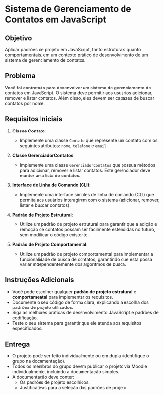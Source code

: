 # Sistema de Gerenciamento de Contatos em JavaScript

## Objetivo

Aplicar padrões de projeto em JavaScript, tanto estruturais quanto comportamentais, em um contexto prático de desenvolvimento de um sistema de gerenciamento de contatos.

## Problema

Você foi contratado para desenvolver um sistema de gerenciamento de contatos em JavaScript. O sistema deve permitir aos usuários adicionar, remover e listar contatos. Além disso, eles devem ser capazes de buscar contatos por nome.

## Requisitos Iniciais

1. **Classe Contato**: 
   - Implemente uma classe `Contato` que represente um contato com os seguintes atributos: `nome`, `telefone` e `email`.

2. **Classe GerenciadorContatos**:
   - Implemente uma classe `GerenciadorContatos` que possua métodos para adicionar, remover e listar contatos. Este gerenciador deve manter uma lista de contatos.

3. **Interface de Linha de Comando (CLI)**:
   - Implemente uma interface simples de linha de comando (CLI) que permita aos usuários interagirem com o sistema (adicionar, remover, listar e buscar contatos).

4. **Padrão de Projeto Estrutural**:
   - Utilize um padrão de projeto estrutural para garantir que a adição e remoção de contatos possam ser facilmente estendidas no futuro, sem modificar o código existente.

5. **Padrão de Projeto Comportamental**:
   - Utilize um padrão de projeto comportamental para implementar a funcionalidade de busca de contatos, garantindo que esta possa variar independentemente dos algoritmos de busca.

## Instruções Adicionais

- Você pode escolher qualquer **padrão de projeto estrutural** e **comportamental** para implementar os requisitos.
- Documente o seu código de forma clara, explicando a escolha dos padrões de projeto utilizados.
- Siga as melhores práticas de desenvolvimento JavaScript e padrões de codificação.
- Teste o seu sistema para garantir que ele atenda aos requisitos especificados.

## Entrega

- O projeto pode ser feito individualmente ou em dupla (identifique o grupo na documentação).
- Todos os membros do grupo devem publicar o projeto via Moodle individualmente, incluindo a documentação simples.
- A documentação deve conter:
  - Os padrões de projeto escolhidos.
  - Justificativas para a seleção dos padrões de projeto.
